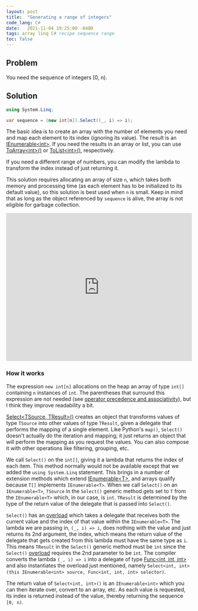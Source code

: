 ```yaml
---
layout: post
title:  "Generating a range of integers"
code_lang: C#
date:   2021-11-04 19:25:00 -0400
tags: array linq C# recipe sequence range
toc: false
---
```



## Problem

You need the sequence of integers [0, n).


## Solution

```csharp
using System.Linq;

var sequence = (new int[n]).Select((_, i) => i);
```

The basic idea is to create an array with the number of elements you need and map each element to its index (ignoring its value). The result is an [IEnumerable\<int\>][docs-ienumerable-t]. If you need the results in an array or list, you can use [ToArray\<int\>()][docs-toarray] or [ToList\<int\>()][docs-tolist], respectively.

If you need a different range of numbers, you can modify the lambda to transform the index instead of just returning it.

This solution requires allocating an array of size `n`, which takes both memory and processing time (as each element has to be initialized to its default value), so this solution is best used when `n` is small. Keep in mind that as long as the object referenced by `sequence` is alive, the array is not eligible for garbage collection.


<iframe width="100%" height="400" src="https://dotnetfiddle.net/Widget/wC2nD8" frameborder="0"></iframe>

### How it works ###

The expression `new int[n]` allocations on the heap an array of type `int[]` containing `n` instances of `int`. The parentheses that surround this expression are not needed (see [operator precedence and associativity][operator-precedence]), but I think they improve readability a bit.

[Select\<TSource, TResult\>()][docs-select] creates an object that transforms values of type `TSource` into other values of type `TResult`, given a delegate that performs the mapping of a single element. Like Python's `map()`, `Select()` doesn't actually do the iteration and mapping; it just returns an object that will perform the mapping as you request the values. You can also compose it with other operations like filtering, grouping, etc.

We call `Select()` on the `int[]`, giving it a lambda that returns the index of each item. This method normally would not be available except that we added the `using System.Linq` statement. This brings in a number of extension methods which extend [IEnumerable\<T\>][docs-ienumerable-t], and arrays qualify because `T[]` implements `IEnumerable<T>`. When we call `Select()` on an `IEnumerable<T>`, `TSource` in the `Select()` generic method gets set to `T` from the `IEnumerable<T>` which, in our case, is `int`. `TResult` is determined by the type of the return value of the delegate that is passed into `Select()`.

`Select()` has an [overload][docs-select-overload] which takes a delegate that receives both the current value and the index of that value within the `IEnumerable<T>`. The lambda we are passing in, `(_, i) => i`, does nothing with the value and just returns its 2nd argument, the index, which means the return value of the delegate that gets created from this lambda must have the same type as `i`. This means `TResult` in the `Select()` generic method must be `int` since the `Select()` [overload][docs-select-overload] requires the 2nd parameter to be `int`. The compiler converts the lambda `(_, i) => i` into a delegate of type [Func\<int, int, int\>][docs-func] and also instantiates the overload just mentioned, namely `Select<int, int>(this IEnumerable<int> source, Func<int, int, int> selector)`.

The return value of `Select<int, int>()` is an `IEnumerable<int>` which you can then iterate over, convert to an array, etc. As each value is requested, its index is returned instead of the value, thereby returning the sequence `[0, n)`.


[docs-func]: https://docs.microsoft.com/en-us/dotnet/api/system.func-3
[docs-ienumerable-t]: https://docs.microsoft.com/en-us/dotnet/api/system.collections.generic.ienumerable-1
[docs-select]: https://docs.microsoft.com/en-us/dotnet/api/system.linq.enumerable.select
[docs-select-overload]: https://docs.microsoft.com/en-us/dotnet/api/system.linq.enumerable.select?view=net-6.0#System_Linq_Enumerable_Select__2_System_Collections_Generic_IEnumerable___0__System_Func___0_System_Int32___1__
[docs-toarray]: https://docs.microsoft.com/en-us/dotnet/api/system.linq.enumerable.toarray
[docs-tolist]: https://docs.microsoft.com/en-us/dotnet/api/system.linq.enumerable.tolist
[operator-precedence]: https://docs.microsoft.com/en-us/dotnet/csharp/language-reference/operators/#operator-precedence